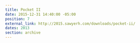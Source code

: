 ```yaml
---
title: Pocket II
date: 2015-12-31 14:40:00 -05:00
position: 7
external_link: http://2015.sawyerh.com/downloads/pocket-ii/
dates: 2013
section: archive
---
```


